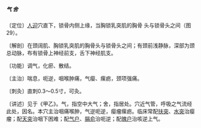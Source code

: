 ##### 气 舍

〔定位〕[人迎](https://www.gmzyjc.com/read/zjs/zjs3.1.1-3-0.1.3.3.9.md)穴直下，锁骨内侧上缘，当胸锁乳突肌的胸骨 头与锁骨头之间（图29）。 

〔解剖〕在颈阔肌、胸锁乳突肌的胸骨头与锁骨头之间；有颈前浅静脉，深部为颈总动脉，布有锁骨上神经前支，舌下神经肌支。

〔功能〕调气，化瘀、散结。

〔主治〕喘息，呃逆，咽喉肿痛，气瘿、瘰疬，颈项强痛。

〔刺灸〕直刺0.3〜0.5寸，可灸。

〔讲述〕见于《甲乙》。气，指空中大气；舍，指居处。穴近气管，呼吸之气流经此处，因名。本穴主治咽痛喉肿，气逆呃逆，瘿瘤瘰疬。临床常配[扶突](https://www.gmzyjc.com/read/zjs/zjs3.1.1-3-0.1.2.3.18.md)、[水突](https://www.gmzyjc.com/read/zjs/zjs3.1.1-3-0.1.3.3.10.md)治瘿瘤；配[天突](https://www.gmzyjc.com/read/zjs/zjs3.2.1-0.1.1.3.20.1.md)治咽下困难；配[气户](https://www.gmzyjc.com/read/zjs/zjs3.1.1-3-0.1.3.3.13.md)、[膈俞](https://www.gmzyjc.com/read/zjs/zjs3.1.7-8-0.0.1.3.17.md)治呃逆；配[魄户](https://www.gmzyjc.com/read/zjs/zjs3.1.7-8-0.0.1.3.42.md)治咳逆上气。
